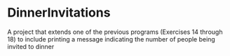 # DinnerInvitations
A project that extends one of the previous programs (Exercises 14 through 18) to include printing a message indicating the number of people being invited to dinner
